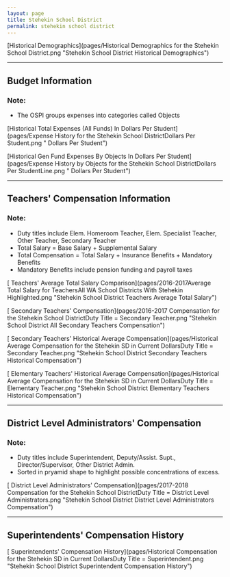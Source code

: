 ```yaml
---
layout: page
title: Stehekin School District
permalink: stehekin school district
---
```



[Historical Demographics](pages/Historical Demographics for the Stehekin School District.png "Stehekin School District Historical Demographics")

___

## Budget Information
### Note:
- The OSPI groups expenses into categories called Objects

[Historical Total Expenses (All Funds) In Dollars Per Student](pages/Expense History for the Stehekin School DistrictDollars Per Student.png " Dollars Per Student")

[Historical Gen Fund Expenses By Objects In Dollars Per Student](pages/Expense History by Objects for the Stehekin School DistrictDollars Per StudentLine.png " Dollars Per Student")


___

## Teachers' Compensation Information
### Note:
- Duty titles include Elem. Homeroom Teacher, Elem. Specialist Teacher, Other Teacher, Secondary Teacher
- Total Salary = Base Salary + Supplemental Salary
- Total Compensation = Total Salary + Insurance Benefits + Mandatory Benefits
- Mandatory Benefits include pension funding and payroll taxes

[ Teachers' Average Total Salary Comparison](pages/2016-2017Average Total Salary for TeachersAll WA School Districts With Stehekin Highlighted.png "Stehekin School District Teachers Average Total Salary")

[ Secondary Teachers' Compensation](pages/2016-2017 Compensation for the Stehekin School DistrictDuty Title = Secondary Teacher.png "Stehekin School District All Secondary Teachers Compensation")

[ Secondary Teachers' Historical Average Compensation](pages/Historical Average Compensation for the Stehekin SD in Current DollarsDuty Title = Secondary Teacher.png "Stehekin School District Secondary Teachers Historical Compensation")

[ Elementary Teachers' Historical Average Compensation](pages/Historical Average Compensation for the Stehekin SD in Current DollarsDuty Title = Elementary Teacher.png "Stehekin School District Elementary Teachers Historical Compensation")


___

## District Level Administrators' Compensation

### Note:
- Duty titles include Superintendent, Deputy/Assist. Supt., Director/Supervisor, Other District Admin.
- Sorted in pryamid shape to highlight possible concentrations of excess.

[ District Level Administrators' Compensation](pages/2017-2018 Compensation for the Stehekin School DistrictDuty Title = District Level Administrators.png "Stehekin School District District Level Administrators Compensation")


___

## Superintendents' Compensation History

[ Superintendents' Compensation History](pages/Historical Compensation for the Stehekin SD in Current DollarsDuty Title = Superintendent.png "Stehekin School District Superintendent Compensation History")

